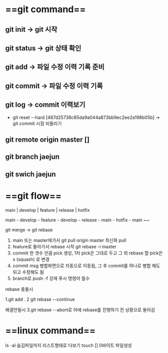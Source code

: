 # ==git command==

## git init -> git 시작

## git status -> git 상태 확인

## git add -> 파일 수정 이력 기록 준비

## git commit -> 파일 수정 이력 기록

## git log -> commit 이력보기
 - git reset --hard [487d25738c85da9a044a873bb9ec2ee2a198b05b] -> git commit 시점 되돌리기


## git remote origin master []


## git branch jaejun

## git swich jaejun

# ==git flow==
main
|
develop
|
feature
|
release
|
hotfix

main - develop - feature - develop - release - main - hotfix - main ~~

git merge -> git rebase

1. main 또는 master에가서 git pull origin master 최신화 pull
2. feature로 돌아가서 rebase 시작 git rebase -i master
3. commit 한 갯수 만큼 pick 생성, 1차 pick은 그대로 두고 그 외 rebase 할 pick은 s (squash) 로 변경
4. commit msg 병합화면으로 자동으로 이동됨, 그 후 commit를 하나로 병합 해도 되고 수정해도 됨
5. branch로 push -f 강제 푸시 명령어 필수

rebase 충돌시

1.git add .
2 git rebase --continue

해결안될시
3.git rebase --abort로 아에 rebase를 진행하기 전 상황으로 돌아감

# ==linux command==

ls -al 숨김파일까지 리스트형태로 다보기
touch [] 0바이트 파일생성

